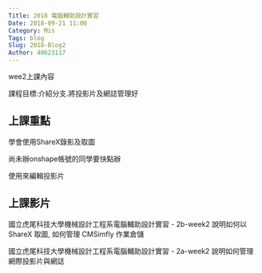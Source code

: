 ```yaml
---
Title: 2018 電腦輔助設計實習
Date: 2018-09-21 11:00
Category: Mis
Tags: blog
Slug: 2018-Blog2
Author: 40623117
---
```


wee2上課內容

課程目標:介紹分支.將投影片及網誌管理好
<!-- PELICAN_END_SUMMARY -->

上課重點
----

學會使用ShareX錄影及取圖

尚未辦onshape帳號的同學要快點辦

使用來編輯投影片

[onshape]: https://www.onshape.com/
[Leo]: http://leoeditor.com/

上課影片
----
國立虎尾科技大學機械設計工程系電腦輔助設計實習 - 2b-week2 說明如何以 ShareX 取圖, 如何管理 CMSimfly 作業倉儲

國立虎尾科技大學機械設計工程系電腦輔助設計實習 - 2a-week2 說明如何管理網際投影片與網誌

[國立虎尾科技大學機械設計工程系電腦輔助設計實習 - 2b-week2 說明如何以 ShareX 取圖, 如何管理 CMSimfly 作業倉儲]: https://youtu.be/3SR7vom0YA8
[國立虎尾科技大學機械設計工程系電腦輔助設計實習 - 2a-week2 說明如何管理網際投影片與網誌]: https://youtu.be/PNfuu95a3ns